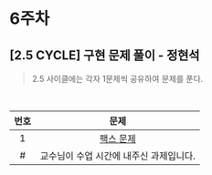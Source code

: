 # 6주차

## [2.5 CYCLE] 구현 문제 풀이 - 정현석

> 2.5 사이클에는 각자 1문제씩 공유하여 문제를 푼다.

<br>

| 번호 |                        문제                        |
| :--: | :------------------------------------------------: |
|  1   | [팩스 문제](hhttps://www.acmicpc.net/problem/2341) |
|  #   |      교수님이 수업 시간에 내주신 과제입니다.       |

